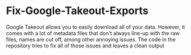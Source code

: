 # Fix-Google-Takeout-Exports
Google Takeout allows you to easily download all of your data. However, it comes with a lot of metadata files that don't always line-up with the raw files, names are cut off, among other annoying issues. The code in the repository tries to fix all of those issues and leaves a clean output

